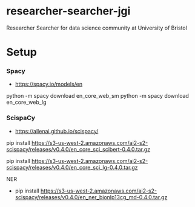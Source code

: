# researcher-searcher-jgi
Researcher Searcher for data science community at University of Bristol

# Setup

### Spacy

- https://spacy.io/models/en

python -m spacy download en_core_web_sm
python -m spacy download en_core_web_lg

### ScispaCy

- https://allenai.github.io/scispacy/

pip install https://s3-us-west-2.amazonaws.com/ai2-s2-scispacy/releases/v0.4.0/en_core_sci_scibert-0.4.0.tar.gz

pip install https://s3-us-west-2.amazonaws.com/ai2-s2-scispacy/releases/v0.4.0/en_core_sci_lg-0.4.0.tar.gz

NER
- pip install https://s3-us-west-2.amazonaws.com/ai2-s2-scispacy/releases/v0.4.0/en_ner_bionlp13cg_md-0.4.0.tar.gz